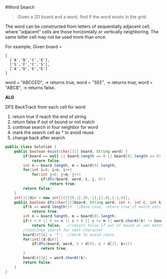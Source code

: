 #Word Search
>Given a 2D board and a word, find if the word exists in the grid.

The word can be constructed from letters of sequentially adjacent cell, where "adjacent" cells are those horizontally or vertically neighboring. The same letter cell may not be used more than once.

For example,
Given board =
```
[
  ['A','B','C','E'],
  ['S','F','C','S'],
  ['A','D','E','E']
]
```
word = "ABCCED", -> returns true,
word = "SEE", -> returns true,
word = "ABCB", -> returns false.

**ALG**

DFS BackTrack from each cell for word 

1. return true if reach the end of string
2. return false if out of bound or not match 
3. continue search in four neighbor for word
4. mark the search cell as * to avoid reuse
5. change back after search 

```java
public class Solution {
    public boolean exist(char[][] board, String word) {
        if(board == null || board.length == 0 || board[0].length == 0)
            return false;
        int n = board.length, m = board[0].length;
        for(int i=0; i<n; i++)
            for(int j=0; j<m; j++)
                if(dfs(board, word, i, j, 0))
                    return true;
        return false;
    }
    int[][]dir = new int[][]{{0,1},{0,-1},{1,0},{-1,0}};
    public boolean dfs(char[][]board, String word, int r, int c, int k){
        if(k == word.length())  //Base case, return true if match until end of string
            return true;
        int n = board.length, m = board[0].length;
        if(r < 0 || r >= n || c < 0 || c >= m || word.charAt(k) != board[r][c])
            return false;   //return false if out of bound or not match
        //Continue search for next character
        board[r][c] = '*';  //mark to avoid reuse
        for(int[]d:dir){
            if(dfs(board, word, r + d[0], c + d[1], k+1))
                return true;
        }
        board[r][c] = word.charAt(k);
        return false;
    }
}
```
